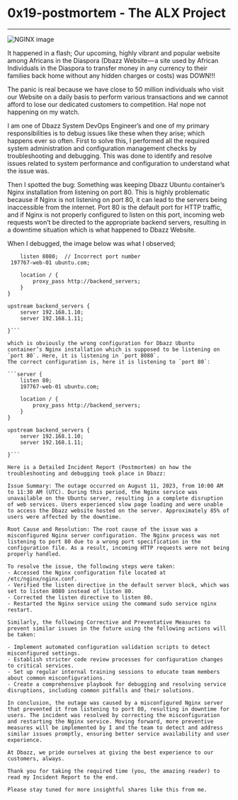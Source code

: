 # 0x19-postmortem - The ALX Project
--------------

![NGINX image](https://encrypted-tbn0.gstatic.com/images?q=tbn:ANd9GcSLP9iIfWr_njC9WzuVPJ1nHqDRbcmJVLfHQA&usqp=CAU)

It happened in a flash; Our upcoming, highly vibrant and popular website among Africans in the Diaspora (Dbazz Website — a site used by African Individuals in the Diaspora to transfer money in any currency to their families back home without any hidden charges or costs) was DOWN!!!

The panic is real because we have close to 50 million individuals who visit our Website on a daily basis to perform various transactions and we cannot afford to lose our dedicated customers to competition. Ha! nope not happening on my watch.

I am one of Dbazz System DevOps Engineer’s and one of my primary responsibilities is to debug issues like these when they arise; which happens ever so often. First to solve this, I performed all the required system administration and configuration management checks by troubleshooting and debugging. This was done to identify and resolve issues related to system performance and configuration to understand what the issue was.

Then I spotted the bug: Something was keeping Dbazz Ubuntu container’s Nginx installation from listening on port 80. This is highly problematic because if Nginx is not listening on port 80, it can lead to the servers being inaccessible from the internet. Port 80 is the default port for HTTP traffic, and if Nginx is not properly configured to listen on this port, incoming web requests won’t be directed to the appropriate backend servers, resulting in a downtime situation which is what happened to Dbazz Website.

When I debugged, the image below  was what I observed;

```server {
    listen 8080;  // Incorrect port number
 197767-web-01 ubuntu.com;

    location / {
        proxy_pass http://backend_servers;
    }
}

upstream backend_servers {
    server 192.168.1.10;
    server 192.168.1.11;

}```

which is obviously the wrong configuration for Dbazz Ubuntu container’s Nginx installation which is supposed to be listening on `port 80`. Here, it is listening in `port 8080`.
The correct configuration is, here it is listening to `port 80`:

```server {
    listen 80;
    197767-web-01 ubuntu.com;

    location / {
        proxy_pass http://backend_servers;
    }
}

upstream backend_servers {
    server 192.168.1.10;
    server 192.168.1.11;

}```

Here is a Detailed Incident Report (Postmortem) on how the troubleshooting and debugging took place in Dbazz:

Issue Summary: The outage occurred on August 11, 2023, from 10:00 AM to 11:30 AM (UTC). During this period, the Nginx service was unavailable on the Ubuntu server, resulting in a complete disruption of web services. Users experienced slow page loading and were unable to access the Dbazz website hosted on the server. Approximately 85% of users were affected by the downtime.

Root Cause and Resolution: The root cause of the issue was a misconfigured Nginx server configuration. The Nginx process was not listening to port 80 due to a wrong port specification in the configuration file. As a result, incoming HTTP requests were not being properly handled.

To resolve the issue, the following steps were taken:
- Accessed the Nginx configuration file located at /etc/nginx/nginx.conf.
- Verified the listen directive in the default server block, which was set to listen 8080 instead of listen 80.
- Corrected the listen directive to listen 80.
- Restarted the Nginx service using the command sudo service nginx restart.

Similarly, the following Corrective and Preventative Measures to prevent similar issues in the future using the following actions will be taken:

- Implement automated configuration validation scripts to detect misconfigured settings.
- Establish stricter code review processes for configuration changes to critical services.
- Set up regular internal training sessions to educate team members about common misconfigurations.
- Create a comprehensive playbook for debugging and resolving service disruptions, including common pitfalls and their solutions.

In conclusion, the outage was caused by a misconfigured Nginx server that prevented it from listening to port 80, resulting in downtime for users. The incident was resolved by correcting the misconfiguration and restarting the Nginx service. Moving forward, more preventive measures will be implemented by I and the team to detect and address similar issues promptly, ensuring better service availability and user experience.

At Dbazz, we pride ourselves at giving the best experience to our customers, always.

Thank you for taking the required time (you, the amazing reader) to read my Incident Report to the end.

Please stay tuned for more insightful shares like this from me.
